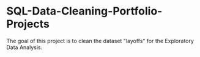 # SQL-Data-Cleaning-Portfolio-Projects

The goal of this project is to clean the dataset "layoffs" for the Exploratory Data Analysis.
